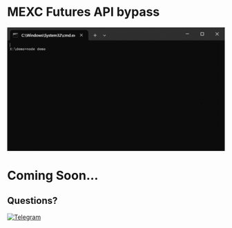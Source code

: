 # MEXC Futures API bypass

<img src="https://raw.githubusercontent.com/ApTyp4uK1337/mexc-futures-api-bypass/refs/heads/main/assets/preview.gif" align="center"/>

# Coming Soon...

## Questions?
<a href="https://t.me/aptyp4uk1337"><img src="https://img.shields.io/badge/Telegram-2CA5E0?style=for-the-badge&logo=telegram&logoColor=white" title="Telegram"></a>